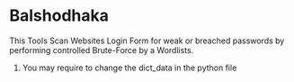 # Balshodhaka
This Tools Scan Websites Login Form for weak or breached passwords by performing controlled Brute-Force by a Wordlists.

1) You may require to change the dict_data in the python file 
